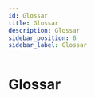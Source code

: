 ```yaml
---
id: Glossar
title: Glossar
description: Glossar
sidebar_position: 6
sidebar_label: Glossar
---
```


# Glossar


